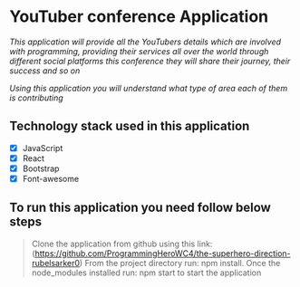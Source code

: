# YouTuber conference Application

_This application will provide all the YouTubers details which are involved with programming, providing their services all over the world through different social platforms this conference they will share their journey, their success and so on_

_Using this application you will understand what type of area each of them is contributing_

## Technology stack used in this application

- [x] JavaScript
- [x] React
- [x] Bootstrap
- [x] Font-awesome

## To run this application you need follow below steps

> Clone the application from github using this link: (https://github.com/ProgrammingHeroWC4/the-superhero-direction-rubelsarker0)
> From the project directory run: npm install.
> Once the node_modules installed run: npm start to start the application
